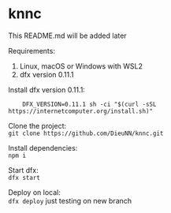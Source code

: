 # knnc



This README.md will be added later

Requirements:  
1. Linux, macOS or Windows with WSL2
2. dfx version 0.11.1

Install dfx version 0.11.1:  
```
    DFX_VERSION=0.11.1 sh -ci "$(curl -sSL https://internetcomputer.org/install.sh)"
```

Clone the project:  
    ```
        git clone https://github.com/DieuNN/knnc.git
    ```  

Install dependencies:   
    ```
    npm i
    ```   

Start dfx:  
    ```
    dfx start
    ```  

Deploy on local:   
    ```
    dfx deploy
    ```
just testing on new branch